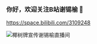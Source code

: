 ### 你好，欢迎关注B站谢锡榆 👋
https://space.bilibili.com/3109248

![椰树牌宣传谢锡榆直播间](https://github.com/a83848400/a83848400/assets/97374168/917e3527-97a8-4dc7-be12-dd6e0d8fc88e)
